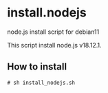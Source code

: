 install.nodejs
==============

node.js install script for debian11

This script install node.js v18.12.1.

How to install
--------------

	# sh install_nodejs.sh
